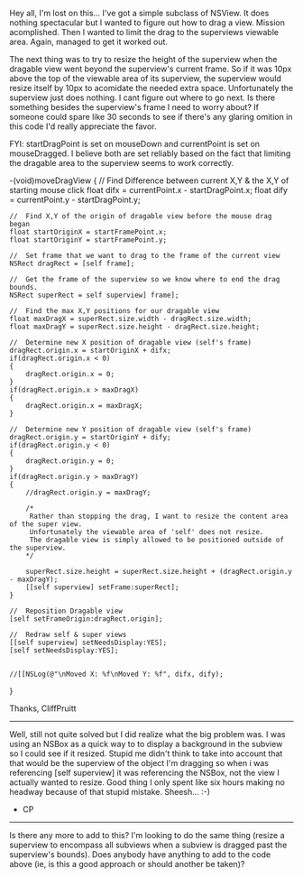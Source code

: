 

Hey all, I'm lost on this...  I've got a simple subclass of NSView.  It does nothing spectacular but I wanted to figure out how to drag a view.  Mission acomplished.  Then I wanted to limit the drag to the superviews viewable area.  Again, managed to get it worked out.

The next thing was to try to resize the height of the superview when the dragable view went beyond the superview's current frame.  So if it was 10px above the top of the viewable area of its superview, the superview would resize itself by 10px to acomidate the needed extra space.  Unfortunately the superview just does nothing.  I cant figure out where to go next.  Is there something besides the superview's frame I need to worry about?  If someone could spare like 30 seconds to see if there's any glaring omition in this code I'd really appreciate the favor.

FYI: startDragPoint is set on mouseDown and currentPoint is set on mouseDragged.  I believe both are set reliably based on the fact that limiting the dragable area to the superview seems to work correctly.

    
-(void)moveDragView
{
	//	Find Difference between current X,Y & the X,Y of starting mouse click
	float difx = currentPoint.x - startDragPoint.x;
	float dify = currentPoint.y - startDragPoint.y;
	
	//	Find X,Y of the origin of dragable view before the mouse drag began
	float startOriginX = startFramePoint.x;
	float startOriginY = startFramePoint.y;
	
	//	Set frame that we want to drag to the frame of the current view
	NSRect dragRect = [self frame];
	
	//	Get the frame of the superview so we know where to end the drag bounds.
	NSRect superRect = self superview] frame];
	
	//	Find the max X,Y positions for our dragable view
	float maxDragX = superRect.size.width - dragRect.size.width;
	float maxDragY = superRect.size.height - dragRect.size.height;
	
	//	Determine new X position of dragable view (self's frame)
	dragRect.origin.x = startOriginX + difx;
	if(dragRect.origin.x < 0)
	{
		dragRect.origin.x = 0;
	}
	if(dragRect.origin.x > maxDragX)
	{
		dragRect.origin.x = maxDragX;
	}
	
	//	Determine new Y position of dragable view (self's frame)
	dragRect.origin.y = startOriginY + dify;
	if(dragRect.origin.y < 0)
	{
		dragRect.origin.y = 0;
	}
	if(dragRect.origin.y > maxDragY)
	{
		//dragRect.origin.y = maxDragY;
		
		/*
		 Rather than stopping the drag, I want to resize the content area of the super view.
		 Unfortunately the viewable area of 'self' does not resize.
		 The dragable view is simply allowed to be positioned outside of the superview.
		*/
		
		superRect.size.height = superRect.size.height + (dragRect.origin.y - maxDragY);
		[[self superview] setFrame:superRect];
	}
	
	//	Reposition Dragable view
	[self setFrameOrigin:dragRect.origin];
	
	//	Redraw self & super views
	[[self superview] setNeedsDisplay:YES];
	[self setNeedsDisplay:YES];

	
	//[[NSLog(@"\nMoved X: %f\nMoved Y: %f", difx, dify);
}


Thanks, CliffPruitt

----

Well, still not quite solved but I did realize what the big problem was.  I was using an NSBox as a quick way to to display a background in the subview so I could see if it resized.  Stupid me didn't think to take into account that that would be the superview of the object I'm dragging so when i was referencing [self superview] it was referencing the NSBox, not the view I actually wanted to resize.  Good thing I only spent like six hours making no headway because of that stupid mistake.  Sheesh... :-)

- CP

----

Is there any more to add to this? I'm looking to do the same thing (resize a superview to encompass all subviews when a subview is dragged past the superview's bounds). Does anybody have anything to add to the code above (ie, is this a good approach or should another be taken)?
